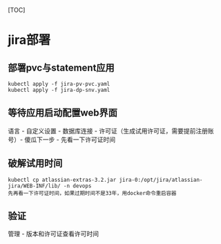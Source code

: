 [TOC]

# jira部署
## 部署pvc与statement应用
```
kubectl apply -f jira-pv-pvc.yaml
kubectl apply -f jira-dp-snv.yaml
```

## 等待应用启动配置web界面
语言 - 自定义设置 - 数据库连接 - 许可证（生成试用许可证，需要提前注册账号）- 傻瓜下一步 - 先看一下许可证时间
## 破解试用时间
```
kubectl cp atlassian-extras-3.2.jar jira-0:/opt/jira/atlassian-jira/WEB-INF/lib/ -n devops
先再看一下许可证时间，如果过期时间不是33年，用docker命令重启容器
```
## 验证
管理 - 版本和许可证查看许可时间